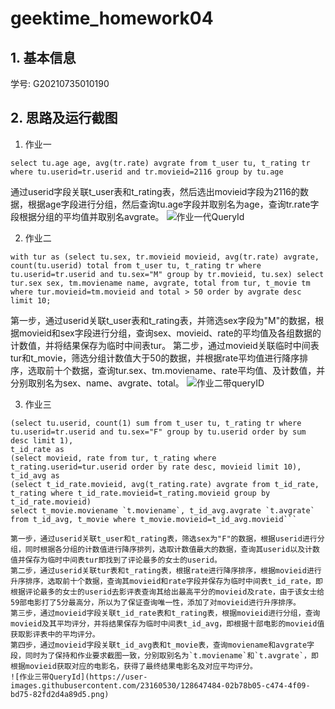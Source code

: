 # geektime_homework04
## 1. 基本信息

学号: G20210735010190

## 2. 思路及运行截图
1. 作业一

```select tu.age age, avg(tr.rate) avgrate from t_user tu, t_rating tr where tu.userid=tr.userid and tr.movieid=2116 group by tu.age```

通过userid字段关联t_user表和t_rating表，然后选出movieid字段为2116的数据，根据age字段进行分组，然后查询tu.age字段并取别名为age，查询tr.rate字段根据分组的平均值并取别名avgrate。
![作业一代QueryId](https://user-images.githubusercontent.com/23160530/128646523-1569d36b-c0b7-476a-8cb6-6b02e182280b.png)

2. 作业二

```with tur as (select tu.sex, tr.movieid movieid, avg(tr.rate) avgrate, count(tu.userid) total from t_user tu, t_rating tr where tu.userid=tr.userid and tu.sex="M" group by tr.movieid, tu.sex) select tur.sex sex, tm.moviename name, avgrate, total from tur, t_movie tm where tur.movieid=tm.movieid and total > 50 order by avgrate desc limit 10;```

第一步，通过userid关联t_user表和t_rating表，并筛选sex字段为"M"的数据，根据movieid和sex字段进行分组，查询sex、movieid、rate的平均值及各组数据的计数值，并将结果保存为临时中间表tur。
第二步，通过movieid关联临时中间表tur和t_movie，筛选分组计数值大于50的数据，并根据rate平均值进行降序排序，选取前十个数据，查询tur.sex、tm.moviename、rate平均值、及计数值，并分别取别名为sex、name、avgrate、total。
![作业二带queryID](https://user-images.githubusercontent.com/23160530/128646955-02dc408e-f7c2-461f-ad9a-dd38c2f08e1e.png)

3. 作业三

```with tur as 
(select tu.userid, count(1) sum from t_user tu, t_rating tr where tu.userid=tr.userid and tu.sex="F" group by tu.userid order by sum desc limit 1),
t_id_rate as 
(select movieid, rate from tur, t_rating where t_rating.userid=tur.userid order by rate desc, movieid limit 10),
t_id_avg as 
(select t_id_rate.movieid, avg(t_rating.rate) avgrate from t_id_rate, t_rating where t_id_rate.movieid=t_rating.movieid group by t_id_rate.movieid)
select t_movie.moviename `t.moviename`, t_id_avg.avgrate `t.avgrate` from t_id_avg, t_movie where t_movie.movieid=t_id_avg.movieid```

第一步，通过userid关联t_user和t_rating表，筛选sex为"F"的数据，根据userid进行分组，同时根据各分组的计数值进行降序排列，选取计数值最大的数据，查询其userid以及计数值并保存为临时中间表tur即找到了评论最多的女士的userid。
第二步，通过userid关联tur表和t_rating表，根据rate进行降序排序，根据movieid进行升序排序，选取前十个数据，查询其movieid和rate字段并保存为临时中间表t_id_rate，即根据评论最多的女士的userid去影评表查询其给出最高平分的movieid及rate，由于该女士给59部电影打了5分最高分，所以为了保证查询唯一性，添加了对movieid进行升序排序。
第三步，通过movieid字段关联t_id_rate表和t_rating表，根据movieid进行分组，查询movieid及其平均评分，并将结果保存为临时中间表t_id_avg，即根据十部电影的movieid值获取影评表中的平均评分。
第四步，通过movieid字段关联t_id_avg表和t_movie表，查询moviename和avgrate字段，同时为了保持和作业要求截图一致，分别取别名为`t.moviename`和`t.avgrate`，即根据movieid获取对应的电影名，获得了最终结果电影名及对应平均评分。
![作业三带QueryId](https://user-images.githubusercontent.com/23160530/128647484-02b78b05-c474-4f09-bd75-82fd2d4a89d5.png)
